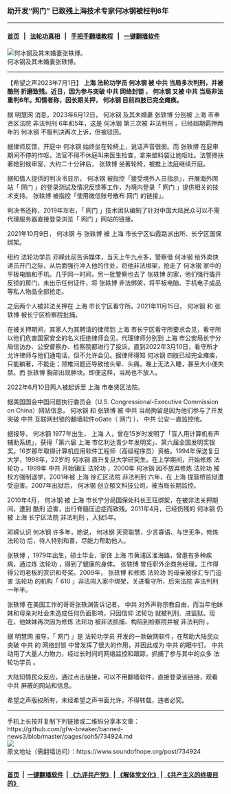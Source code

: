 ### 助开发“网门” 已致残上海技术专家何冰钢被枉判6年
------------------------

#### [首页](https://github.com/gfw-breaker/banned-news3/blob/master/README.md) &nbsp;&nbsp;|&nbsp;&nbsp; [法轮功真相](https://github.com/begood0513/basic/blob/master/README.md)  &nbsp;&nbsp;|&nbsp;&nbsp; [手把手翻墙教程](https://github.com/gfw-breaker/guides/wiki)  &nbsp;&nbsp;|&nbsp;&nbsp; [一键翻墙软件](https://github.com/gfw-breaker/nogfw/blob/master/README.md)  



<div><img alt="何冰钢及其未婚妻张轶博。" src="https://img.soundofhope.org/2023-07/1688211680590.jpg"/>
<br/><figcaption class="caption">
 何冰钢及其未婚妻张轶博。
</figcaption></div><hr/>


<div><div class="Content__Wrapper sc-1bvya0-0 elmmKw article_body" data-checkusr="" itemprop="articleBody">
 <div id="post_place_1">
 </div>
 <p class="meta-top">
  <span class="meta">
   【希望之声2023年7月1日】
  </span>
  <strong>
   <ok href="/term/2303">
    上海
   </ok>
   <ok href="/term/1633">
    法轮功学员
   </ok>
   <ok href="/term/716729">
    何冰钢
   </ok>
   被
   <ok href="/term/1059">
    中共
   </ok>
   当局多次判刑，并被
   <ok href="/term/8379">
    酷刑
   </ok>
   折磨致残。近日，因为参与突破
   <ok href="/term/1059">
    中共
   </ok>
   <ok href="/term/15487">
    网络封锁
   </ok>
   ，
   <ok href="/term/716729">
    何冰钢
   </ok>
   又被
   <ok href="/term/1059">
    中共
   </ok>
   当局非法重判6年。知情者称，因长期关押，
   <ok href="/term/716729">
    何冰钢
   </ok>
   目前四肢已完全瘫痪。
  </strong>
 </p>
 <p>
  据
  <ok href="/term/28667">
   明慧网
  </ok>
  消息，2023年6月12日，
  <ok href="/term/716729">
   何冰钢
  </ok>
  及其未婚妻
  <ok href="/term/716726">
   张轶博
  </ok>
  分别被
  <ok href="/term/2303">
   上海
  </ok>
  市奉贤区法院
  <ok href="/term/9837">
   非法判刑
  </ok>
  6年和5年，这是
  <ok href="/term/716729">
   何冰钢
  </ok>
  第三次被
  <ok href="/term/9837">
   非法判刑
  </ok>
  。已经超期羁押两年的
  <ok href="/term/716729">
   何冰钢
  </ok>
  不服判决再次上诉，但被驳回。
 </p>
 <p>
  据律师反馈，开庭中
  <ok href="/term/716729">
   何冰钢
  </ok>
  始终坐在轮椅上，说话声音很弱。而
  <ok href="/term/716726">
   张轶博
  </ok>
  在庭审期间不停的作呕，法官不得不休庭叫来医生检查，拿来塑料袋让她呕吐。法警搀扶著她到候审室，大约二十分钟后，
  <ok href="/term/716726">
   张轶博
  </ok>
  坐著轮椅，被推上法庭继续开庭。
 </p>
 <p>
  据知情人提供的判决书显示，
  <ok href="/term/716729">
   何冰钢
  </ok>
  被指控「接受境外人员指示」，开展海外网站「
  <ok href="/term/569720">
   网门
  </ok>
  」的登录测试及情况反馈等工作，为境内登录「
  <ok href="/term/569720">
   网门
  </ok>
  」提供相关的技术支持。
  <ok href="/term/716726">
   张轶博
  </ok>
  被指控「使用微信账号散布
  <ok href="/term/569720">
   网门
  </ok>
  的链接」。
 </p>
 <p>
  判决书还称，2019年左右，「
  <ok href="/term/569720">
   网门
  </ok>
  」技术团队编制了针对中国大陆民众可以不需代理服务器直接登录浏览「
  <ok href="/term/569720">
   网门
  </ok>
  」网站的链接。
 </p>
 <p>
  2021年10月9日，
  <ok href="/term/716729">
   何冰钢
  </ok>
  与
  <ok href="/term/716726">
   张轶博
  </ok>
  被
  <ok href="/term/2303">
   上海
  </ok>
  市长宁区仙霞路派出所、长宁区国保绑架。
 </p>
 <p>
  纽约
  <ok href="/term/1633">
   法轮功学员
  </ok>
  邓嵘此前告诉媒体，当天上午九点多，警察借
  <ok href="/term/716729">
   何冰钢
  </ok>
  给外卖快递员开门之际，从后面强行冲入他的住处，将他非法绑架，抢走了
  <ok href="/term/716729">
   何冰钢
  </ok>
  家中的平板电脑和手机。几乎同一时间，另一批警察也去了
  <ok href="/term/716726">
   张轶博
  </ok>
  的家，他们强行撬开反锁的房门，未出示任何证件，将
  <ok href="/term/716726">
   张轶博
  </ok>
  非法绑架，将平板电脑、手机电子成品等私人物品全部抢走。
 </p>
 <p>
  之后两个人被非法关押在
  <ok href="/term/2303">
   上海
  </ok>
  市长宁区看守所。2021年11月15日，
  <ok href="/term/716729">
   何冰钢
  </ok>
  和
  <ok href="/term/716726">
   张轶博
  </ok>
  被长宁区检察院批捕。
 </p>
 <p>
  在被关押期间，其家人为其聘请的律师到
  <ok href="/term/2303">
   上海
  </ok>
  市长宁区看守所要求会见，看守所以他们危害国家安全的名义拒绝律师会见，代理律师分别到
  <ok href="/term/2303">
   上海
  </ok>
  市公安局长宁分局信访办、公安督察办、检察院都进行了投诉。直到2022年3月10日，看守所才允许律师与他们通电话，但不允许会见。据律师得知
  <ok href="/term/716729">
   何冰钢
  </ok>
  四肢已经完全瘫痪，只能躺著，不能走；颈椎问题还导致他头晕、头痛，晚上无法入睡，甚至大小便失禁。而
  <ok href="/term/716726">
   张轶博
  </ok>
  胸部出现肿块。即便这样，当局也不放人。
 </p>
 <p>
  2022年6月10日两人被起诉至
  <ok href="/term/2303">
   上海
  </ok>
  市奉贤区法院。
 </p>
 <p>
  据美国国会中国问题执行委员会（U.S. Congressional-Executive Commission on China）网站信息，
  <ok href="/term/716729">
   何冰钢
  </ok>
  和
  <ok href="/term/716726">
   张轶博
  </ok>
  被
  <ok href="/term/1059">
   中共
  </ok>
  当局拘留是因为他们参与了开发突破
  <ok href="/term/1059">
   中共
  </ok>
  互联网封锁的翻墙软件oGate（
  <ok href="/term/569720">
   网门
  </ok>
  ），
  <ok href="/term/1059">
   中共
  </ok>
  公安一直监控他。
 </p>
 <p>
  据报导，
  <ok href="/term/716729">
   何冰钢
  </ok>
  1977年出生，
  <ok href="/term/2303">
   上海
  </ok>
  人，曾在15岁时发明了「盲人用计算机有声辅助系统」，获得「第六届
  <ok href="/term/2303">
   上海
  </ok>
  市亿利达青少年发明奖」、第六届全国发明奖银奖。16岁那年取得计算机应用软件工程师（高级程序员）资格。1994年保送复旦大学，1998年，22岁的
  <ok href="/term/716729">
   何冰钢
  </ok>
  直升复旦大学研究生。在上学期间，开始修炼
  <ok href="/term/968">
   法轮功
  </ok>
  。1999年
  <ok href="/term/1059">
   中共
  </ok>
  开始镇压
  <ok href="/term/968">
   法轮功
  </ok>
  ，2000年
  <ok href="/term/716729">
   何冰钢
  </ok>
  因不放弃修炼
  <ok href="/term/968">
   法轮功
  </ok>
  被校方强制退学，2001年被
  <ok href="/term/2303">
   上海
  </ok>
  徐汇区法院
  <ok href="/term/9837">
   非法判刑
  </ok>
  六年，在
  <ok href="/term/2303">
   上海
  </ok>
  提篮桥监狱遭受迫害。2007年出狱后，
  <ok href="/term/716729">
   何冰钢
  </ok>
  创立郁文科技公司，被当局长期监控。
 </p>
 <p>
  2010年4月，
  <ok href="/term/716729">
   何冰钢
  </ok>
  被
  <ok href="/term/2303">
   上海
  </ok>
  市长宁分局国保处科长王珏绑架，在被非法关押期间，遭到
  <ok href="/term/8379">
   酷刑
  </ok>
  迫害，出行脊髓压迫症而致残。2011年4月，已经伤残的
  <ok href="/term/716729">
   何冰钢
  </ok>
  仍被
  <ok href="/term/2303">
   上海
  </ok>
  长宁区法院
  <ok href="/term/9837">
   非法判刑
  </ok>
  ，入狱5年。
 </p>
 <p>
  邓嵘认识
  <ok href="/term/716729">
   何冰钢
  </ok>
  许多年，她说，
  <ok href="/term/716729">
   何冰钢
  </ok>
  天资聪慧，少言寡语、与世无争，修炼
  <ok href="/term/968">
   法轮功
  </ok>
  后，待人特别和善，尽能力帮助他人。
 </p>
 <p>
  <ok href="/term/716726">
   张轶博
  </ok>
  ，1979年出生，硕士毕业，家住
  <ok href="/term/2303">
   上海
  </ok>
  市黄浦区淮海路，曾患有多种疾病，通过炼
  <ok href="/term/968">
   法轮功
  </ok>
  ，得到了健康的身体。
  <ok href="/term/716726">
   张轶博
  </ok>
  曾任职外企商务经理，工作得得公司老板的赏识和夸奖。2009年，
  <ok href="/term/716726">
   张轶博
  </ok>
  和修炼
  <ok href="/term/968">
   法轮功
  </ok>
  的母亲被徐汇专门迫害
  <ok href="/term/968">
   法轮功
  </ok>
  的机构「
  <ok href="/term/11795">
   610
  </ok>
  」非法闯入家中绑架，关进看守所，后来法院
  <ok href="/term/9837">
   非法判刑
  </ok>
  一年半。
 </p>
 <p>
  <ok href="/term/716726">
   张轶博
  </ok>
  在美国工作的哥哥张轶渊告诉记者，
  <ok href="/term/1059">
   中共
  </ok>
  对外声称宗教自由，而当年他妹妹和母亲对社会未造成任何负面影响，只因信仰
  <ok href="/term/968">
   法轮功
  </ok>
  就被判刑、进监狱。现在，他妹妹再次因为修炼
  <ok href="/term/968">
   法轮功
  </ok>
  被非法抓捕、构陷到检察院并被
  <ok href="/term/9837">
   非法判刑
  </ok>
  。
 </p>
 <p>
  据
  <ok href="/term/28667">
   明慧网
  </ok>
  报导，「
  <ok href="/term/569720">
   网门
  </ok>
  」是
  <ok href="/term/1633">
   法轮功学员
  </ok>
  开发的一款破网软件，在帮助大陆民众突破
  <ok href="/term/1059">
   中共
  </ok>
  的
  <ok href="/term/15487">
   网络封锁
  </ok>
  中曾发挥了很大的作用，并因此成为
  <ok href="/term/1059">
   中共
  </ok>
  的眼中钉。
  <ok href="/term/1059">
   中共
  </ok>
  动用了大量人力物力，经过长时间的网络监控和跟踪，抓捕了参与其中的众多
  <ok href="/term/1633">
   法轮功学员
  </ok>
  。
 </p>
 <p>
  大陆知情民众反应，通过点击链接，可以不用翻墙软件，直接登录该链接，观看
  <ok href="/term/1059">
   中共
  </ok>
  屏蔽的网站和信息。
 </p>
 <p class="meta-btm">
  希望之声版权所有，未经希望之声书面允许，不得转载，违者必究。
 </p>
</div>
</div>
<hr/>
手机上长按并复制下列链接或二维码分享本文章：<br/>
https://github.com/gfw-breaker/banned-news3/blob/master/pages/soh5/734924.md <br/>
<a href='https://github.com/gfw-breaker/banned-news3/blob/master/pages/soh5/734924.md'><img src='https://github.com/gfw-breaker/banned-news3/blob/master/pages/soh5/734924.md.png'/></a> <br/>
原文地址（需翻墙访问）：https://www.soundofhope.org/post/734924


------------------------
#### [首页](https://github.com/gfw-breaker/banned-news3/blob/master/README.md) &nbsp;|&nbsp; [一键翻墙软件](https://github.com/gfw-breaker/nogfw/blob/master/README.md) &nbsp;| [《九评共产党》](https://github.com/gfw-breaker/9ping.md/blob/master/README.md#九评之一评共产党是什么) | [《解体党文化》](https://github.com/gfw-breaker/jtdwh.md/blob/master/README.md) | [《共产主义的终极目的》](https://github.com/gfw-breaker/gczydzjmd.md/blob/master/README.md)


<img src='http://gfw-breaker.win/banned-news3/pages/soh5/734924.md' width='0px' height='0px'/>